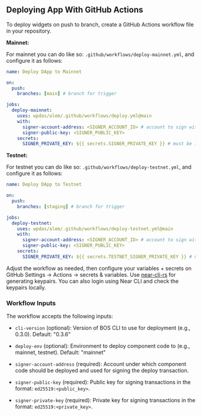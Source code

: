 ## Deploying App With GitHub Actions

To deploy widgets on push to branch, create a GitHub Actions workflow file in your repository.

**Mainnet:**

For mainnet you can do like so: `.github/workflows/deploy-mainnet.yml`, and configure it as follows:

```yaml
name: Deploy DApp to Mainnet

on:
  push:
    branches: [main] # branch for trigger

jobs:
  deploy-mainnet:
    uses: wpdas/alem/.github/workflows/deploy.yml@main
    with:
      signer-account-address: <SIGNER_ACCOUNT_ID> # account to sign with (should match bos.config.json > account)
      signer-public-key: <SIGNER_PUBLIC_KEY>
    secrets:
      SIGNER_PRIVATE_KEY: ${{ secrets.SIGNER_PRIVATE_KEY }} # must be inside the github repo secrets
```

**Testnet:**

For testnet you can do like so: `.github/workflows/deploy-testnet.yml`, and configure it as follows:

```yaml
name: Deploy DApp to Testnet

on:
  push:
    branches: [staging] # branch for trigger

jobs:
  deploy-testnet:
    uses: wpdas/alem/.github/workflows/deploy-testnet.yml@main
    with:
      signer-account-address: <SIGNER_ACCOUNT_ID> # account to sign with (should match bos.config.json > account)
      signer-public-key: <SIGNER_PUBLIC_KEY>
    secrets:
      SIGNER_PRIVATE_KEY: ${{ secrets.TESTNET_SIGNER_PRIVATE_KEY }} # must be inside the github repo secrets
```

Adjust the workflow as needed, then configure your variables + secrets on GitHub Settings -> Actions -> secrets & variables. Use [near-cli-rs](https://github.com/near/near-cli-rs) for generating keypairs. You can also login using Near CLI and check the keypairs locally.

### Workflow Inputs

The workflow accepts the following inputs:

- `cli-version` (optional): Version of BOS CLI to use for deployment (e.g., 0.3.0). Default: "0.3.6"

- `deploy-env` (optional): Environment to deploy component code to (e.g., mainnet, testnet). Default: "mainnet"

- `signer-account-address` (required): Account under which component code should be deployed and used for signing the deploy transaction.

- `signer-public-key` (required): Public key for signing transactions in the format: `ed25519:<public_key>`.

- `signer-private-key` (required): Private key for signing transactions in the format: `ed25519:<private_key>`.
